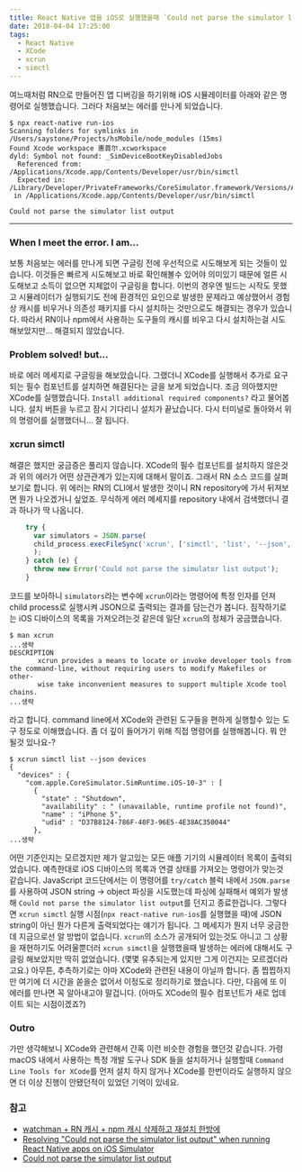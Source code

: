 ```yaml
---
title: React Native 앱을 iOS로 실행했을때 `Could not parse the simulator list output` 에러 해결방법
date: 2018-04-04 17:25:00
tags:
  - React Native
  - XCode
  - xcrun
  - simctl
---
```


여느때처럼 RN으로 만들어진 앱 디버깅을 하기위해 iOS 시뮬레이터를 아래와 같은 명령어로 실행했습니다. 그러다 처음보는 에러를 만나게 되었습니다. <!-- more -->

```shell
$ npx react-native run-ios
Scanning folders for symlinks in /Users/saystone/Projects/hsMobile/node_modules (15ms)
Found Xcode workspace 惠首尔.xcworkspace
dyld: Symbol not found: _SimDeviceBootKeyDisabledJobs
  Referenced from: /Applications/Xcode.app/Contents/Developer/usr/bin/simctl
  Expected in: /Library/Developer/PrivateFrameworks/CoreSimulator.framework/Versions/A/CoreSimulator
 in /Applications/Xcode.app/Contents/Developer/usr/bin/simctl

Could not parse the simulator list output
```

---

### When I meet the error. I am...
보통 처음보는 에러를 만나게 되면 구글링 전에 우선적으로 시도해보게 되는 것들이 있습니다. 이것들은 빠르게 시도해보고 바로 확인해볼수 있어야 의미있기 때문에 얼른 시도해보고 소득이 없으면 지체없이 구글링을 합니다. 이번의 경우엔 빌드는 시작도 못했고 시뮬레이터가 실행되기도 전에 환경적인 요인으로 발생한 문제라고 예상했어서 경험상 캐시를 비우거나 의존성 패키지를 다시 설치하는 것만으로도 해결되는 경우가 있습니다. 따라서 RN이나 npm에서 사용하는 도구들의 캐시를 비우고 다시 설치하는걸 시도해보았지만... 해결되지 않았습니다.

### Problem solved! but...
바로 에러 메세지로 구글링을 해보았습니다. 그랬더니 XCode를 실행해서 추가로 요구되는 필수 컴포넌트를 설치하면 해결된다는 글을 보게 되었습니다. 조금 의아했지만 XCode를 실행했습니다. `Install additional required components?` 라고 물어봅니다. 설치 버튼을 누르고 잠시 기다리니 설치가 끝났습니다. 다시 터미널로 돌아와서 위의 명령어를 실행했더니... 잘 됩니다.

### xcrun simctl
해결은 했지만 궁금증은 풀리지 않습니다. XCode의 필수 컴포넌트를 설치하지 않은것과 위의 에러가 어떤 상관관계가 있는지에 대해서 말이죠. 그래서 RN 소스 코드를 살펴보기로 합니다. 위 에러는 RN의 CLI에서 발생한 것이니 RN repository에 가서 뒤져보면 뭔가 나오겠거니 싶었죠. 무식하게 에러 메세지를 repository 내에서 검색했더니 결과 하나가 딱 나옵니다.
```javascript xcrun simctl list --json devices  https://github.com/facebook/react-native/blob/2ad34075f1d048bebb08ef30799ac0d081073150/local-cli/runIOS/runIOS.js#L103-L109
    try {
      var simulators = JSON.parse(
      child_process.execFileSync('xcrun', ['simctl', 'list', '--json', 'devices'], {encoding: 'utf8'})
      );
    } catch (e) {
      throw new Error('Could not parse the simulator list output');
    }
```
코드를 보아하니 `simulators`라는 변수에 `xcrun`이라는 명령어에 특정 인자를 던져 child process로 실행시켜 JSON으로 출력되는 결과를 담는건가 봅니다. 짐작하기로는 iOS 디바이스의 목록을 가져오려는것 같은데 일단 `xcrun`의 정체가 궁금했습니다.
```shell
$ man xcrun
...생략
DESCRIPTION
       xcrun provides a means to locate or invoke developer tools from the command-line, without requiring users to modify Makefiles or other-
       wise take inconvenient measures to support multiple Xcode tool chains.
...생략
```
라고 합니다. command line에서 XCode와 관련된 도구들을 편하게 실행할수 있는 도구 정도로 이해했습니다. 좀 더 깊이 들어가기 위해 직접 명령어를 실행해봅니다. 뭐 안될것 있나요-?
```shell
$ xcrun simctl list --json devices
{
  "devices" : {
    "com.apple.CoreSimulator.SimRuntime.iOS-10-3" : [
      {
        "state" : "Shutdown",
        "availability" : " (unavailable, runtime profile not found)",
        "name" : "iPhone 5",
        "udid" : "D37B8124-786F-40F3-96E5-4E38AC350044"
      },
...생략
```
어떤 기준인지는 모르겠지만 제가 알고있는 모든 애플 기기의 시뮬레이터 목록이 출력되었습니다. 예측한대로 iOS 디바이스의 목록과 연결 상태를 가져오는 명령어가 맞는것 같습니다. JavaScript 코드단에서는 이 명령어를 `try/catch` 블럭 내에서 `JSON.parse`를 사용하여 JSON string -> object 파싱을 시도했는데 파싱에 실패해서 예외가 발생해 `Could not parse the simulator list output`를 던지고 종료한겁니다. 그렇다면 `xcrun simctl` 실행 시점(`npx react-native run-ios`를 실행했을 때)에 JSON string이 아닌 뭔가 다른게 출력되었다는 얘기가 됩니다. 그 메세지가 뭔지 너무 궁금한데 지금으로선 알 방법이 없습니다. `xcrun`의 소스가 공개되어 있는것도 아니고 그 상황을 재현하기도 어려울뿐더러 `xcrun simctl`을 실행했을때 발생하는 에러에 대해서도 구글링 해보았지만 딱히 없었습니다. (몇몇 유추되는게 있지만 그게 이건지는 모르겠더라고요.) 아무튼, 추측하기로는 아마 XCode와 관련된 내용이 아닐까 합니다. 좀 찝찝하지만 여기에 더 시간을 쏟을순 없어서 이정도로 정리하기로 했습니다. 다만, 다음에 또 이 에러를 만나면 꼭 알아내고야 말겁니다. (아마도 XCode의 필수 컴포넌트가 새로 업데이트 되는 시점이겠죠?)

### Outro
가만 생각해보니 XCode와 관련해서 간혹 이런 비슷한 경험을 했던것 같습니다. 가령 macOS 내에서 사용하는 특정 개발 도구나 SDK 들을 설치하거나 실행할때 `Command Line Tools for XCode`를 먼저 설치 하지 않거나 XCode를 한번이라도 실행하지 않으면 더 이상 진행이 안됐던적이 있었던 기억이 있네요.


### 참고
- [watchman + RN 캐시 + npm 캐시 삭제하고 재설치 한방에](https://gist.github.com/saystone/10fd1c52dc4da80c334534f58593bdaa)
- [Resolving "Could not parse the simulator list output" when running React Native apps on iOS Simulator]( https://joelennon.com/resolving-could-not-parse-the-simulator-list-output-when-running-react-native-apps-on-ios-simulator)
- [Could not parse the simulator list output](https://github.com/facebook/react-native/blob/2ad34075f1d048bebb08ef30799ac0d081073150/local-cli/runIOS/runIOS.js#L103-L109)







